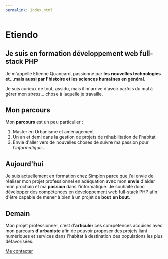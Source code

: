 ```yaml
---
permalink: index.html
---
```


# Etiendo

## Je suis en formation développement web full-stack PHP 

Je m'appelle Etienne Quancard, passionné par **les nouvelles technologies et...mais aussi par l'histoire et les sciences humaines en général**.

Je suis curieux de tout, assidu, mais il m'arrive d'avoir parfois du mal à gérer mon *stress*... chose à laquelle je travaille.

## Mon parcours

Mon **parcours** est un peu particulier :

 1. Master en Urbanisme et aménagement 
 2. Un an et demi dans la gestion de projets de réhabilitation de l'habitat
 3. Envie d'aller vers de nouvelles choses de suivre ma passion pour *l'informatique*...


## Aujourd'hui

Je suis actuellement en formation chez Simplon parce que j'ai envie de réaliser mon projet professionnel en adéquation avec mon **envie** d'aider mon prochain et ma **passion** dans l'informatique. Je souhaite donc développer des compétences en développement web full-stack PHP afin d'être capable de mener à bien à un projet de **bout en bout**.

## Demain

Mon projet professionnel, c'est d'**articuler** ces compétences acquises avec mon parcours **d'urbaniste** afin de pouvoir proposer des projets liant numériques et services dans l'habitat à destination des populations les plus défavorisées.

[Me contacter](contact.html)
